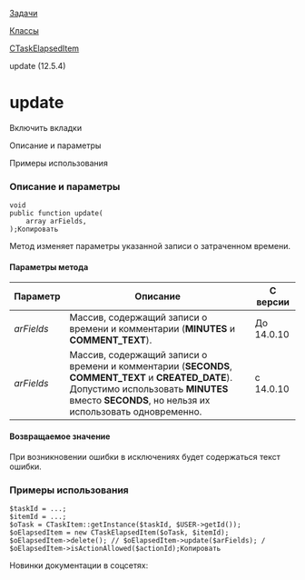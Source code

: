 [Задачи](/api_help/tasks/index.php)

[Классы](/api_help/tasks/classes/index.php)

[CTaskElapsedItem](/api_help/tasks/classes/ctaskelapseditem/index.php)

update (12.5.4)

update
======

Включить вкладки

Описание и параметры

Примеры использования

### Описание и параметры

```
void
public function update(
	array arFields,
);Копировать
```

Метод изменяет параметры указанной записи о затраченном времени.

#### Параметры метода

| Параметр | Описание | С версии |
| --- | --- | --- |
| *arFields* | Массив, содержащий записи о времени и комментарии (**MINUTES** и **COMMENT\_TEXT**). | До 14.0.10 |
| *arFields* | Массив, содержащий записи о времени и комментарии (**SECONDS**, **COMMENT\_TEXT** и **CREATED\_DATE**). Допустимо использовать **MINUTES** вместо **SECONDS**, но нельзя их использовать одновременно. | с 14.0.10 |

#### Возвращаемое значение

При возникновении ошибки в исключениях будет содержаться текст ошибки.

### Примеры использования

```
$taskId = ...;
$itemId = ...;
$oTask = CTaskItem::getInstance($taskId, $USER->getId());
$oElapsedItem = new CTaskElapsedItem($oTask, $itemId);
$oElapsedItem->delete(); // $oElapsedItem->update($arFields); / $oElapsedItem->isActionAllowed($actionId);Копировать
```

Новинки документации в соцсетях: